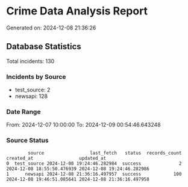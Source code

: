 # Crime Data Analysis Report

Generated on: 2024-12-08 21:36:26

## Database Statistics

Total incidents: 130

### Incidents by Source

- test_source: 2
- newsapi: 128

### Date Range

From: 2024-12-07 10:00:00
To: 2024-12-09 00:54:46.643248

### Source Status

```
        source                 last_fetch   status  records_count                 created_at                 updated_at
0  test_source 2024-12-08 19:24:46.282984  success              2 2024-12-08 18:55:50.476939 2024-12-08 19:24:46.282986
1      newsapi 2024-12-08 21:36:16.497957  success            100 2024-12-08 19:46:51.085641 2024-12-08 21:36:16.497958
```
